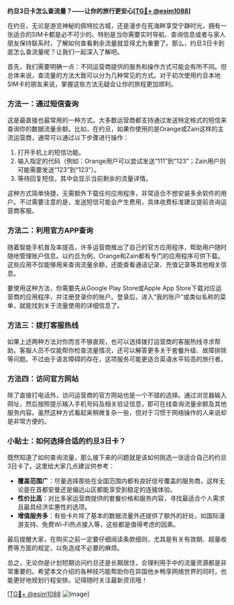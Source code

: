 **约旦3日卡怎么查流量？——让你的旅行更安心[[TG💪+ @esim1088](https://t.me/s/esim1088)]**

在约旦，无论是游览神秘的佩特拉古城，还是漫步在死海畔享受宁静时光，拥有一张适合的SIM卡都是必不可少的。特别是当你需要实时导航、查询信息或者与家人朋友保持联系时，了解如何查看剩余流量就显得尤为重要了。那么，约旦3日卡到底怎么查流量呢？让我们一起深入了解吧。

首先，我们需要明确一点：不同运营商提供的服务和操作方式可能会有所不同。但总体来说，查流量的方法大致可以分为几种常见的方式。对于初次使用约旦本地SIM卡的朋友来说，掌握这些方法无疑会让你的旅程更加顺利。

### 方法一：通过短信查询

这是最直接也最常用的一种方式。大多数运营商都支持通过发送特定格式的短信来查询你的数据流量余额。比如，在约旦，如果你使用的是Orange或Zain这样的主流运营商，通常可以通过以下步骤进行操作：

1. 打开手机上的短信功能。
2. 输入指定的代码（例如：Orange用户可以尝试发送“111”到“123”；Zain用户则可能需要发送“123”到“123”）。
3. 等待回复短信，其中会显示当前剩余的流量详情。

这种方式简单快捷，无需额外下载任何应用程序，非常适合不想安装多余软件的用户。不过需要注意的是，发送短信可能会产生费用，具体收费标准建议提前咨询运营商客服。

### 方法二：利用官方APP查询

随着智能手机普及率提高，许多运营商推出了自己的官方应用程序，帮助用户随时随地管理账户信息。以约旦为例，Orange和Zain都有专门的应用程序可供下载。这些应用不仅能够用来查询流量余额，还能查看通话记录、充值记录等其他相关信息。

要使用这种方法，你需要先从Google Play Store或Apple App Store下载对应运营商的应用程序，并注册登录你的账户。登录后，进入“我的账户”或类似名称的菜单，就能找到关于流量使用的详细信息了。

### 方法三：拨打客服热线

如果上述两种方法对你而言不够直观，也可以选择拨打运营商的客服热线寻求帮助。客服人员不仅能帮你检查流量情况，还可以解答更多关于套餐升级、故障排除等问题。不过由于语言障碍的存在，这项服务可能更适合英语水平较高的旅行者。

### 方法四：访问官方网站

除了直接打电话外，访问运营商的官方网站也是一个不错的选择。通过浏览器输入网址，然后按照提示输入手机号码及相关验证信息，即可在线查询流量余额及其他服务内容。虽然这种方式看起来稍微复杂一些，但对于习惯于网络操作的人来说却是非常方便的。

### 小贴士：如何选择合适的约旦3日卡？

既然知道了如何查询流量，那么接下来的问题就是该如何挑选一张适合自己的约旦3日卡了。这里给大家几点建议供参考：

- **覆盖范围广**：尽量选择那些在全国范围内都有良好信号覆盖的服务商，这样无论是在首都安曼还是偏远山区都能享受到稳定的连接体验。
- **性价比高**：对比多家运营商提供的套餐价格和服务内容，寻找最适合个人需求且最具经济实惠性的选项。
- **增值服务多**：有些卡片除了基本的数据流量外还提供了额外的好处，如国际漫游支持、免费Wi-Fi热点接入等，这些都是值得考虑的因素。

最后提醒大家，在购买之前一定要仔细阅读条款细则，尤其是有关有效期、超量收费等方面的规定，以免造成不必要的麻烦。

总之，无论你是计划短期访问约旦还是长期居住，合理利用手中的流量资源都是非常重要的。希望本文介绍的各种技巧能帮助你在异国他乡畅享网络世界的同时，也能更好地规划行程安排。记得随时关注最新资讯哦！

[[TG💪+ @esim1088](https://t.me/s/esim1088) ![Image](https://i.postimg.cc/4NQfJmqS/Snipaste-2025-05-13-00-14-12.png)]